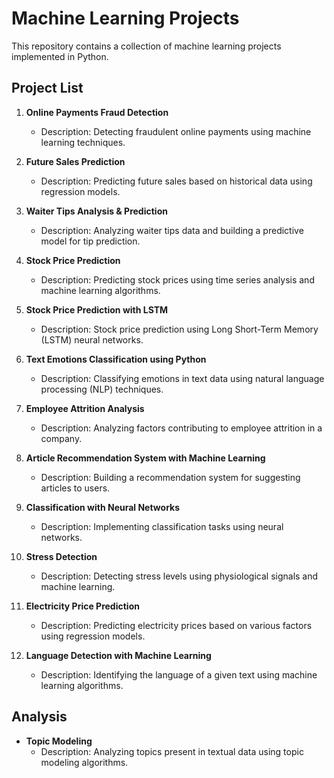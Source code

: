 # Machine Learning Projects

This repository contains a collection of machine learning projects implemented in Python.

## Project List

1. **Online Payments Fraud Detection**
   - Description: Detecting fraudulent online payments using machine learning techniques.
   
2. **Future Sales Prediction**
   - Description: Predicting future sales based on historical data using regression models.
   
3. **Waiter Tips Analysis & Prediction**
   - Description: Analyzing waiter tips data and building a predictive model for tip prediction.
   
4. **Stock Price Prediction**
   - Description: Predicting stock prices using time series analysis and machine learning algorithms.
   
5. **Stock Price Prediction with LSTM**
   - Description: Stock price prediction using Long Short-Term Memory (LSTM) neural networks.
   
6. **Text Emotions Classification using Python**
   - Description: Classifying emotions in text data using natural language processing (NLP) techniques.
   
7. **Employee Attrition Analysis**
   - Description: Analyzing factors contributing to employee attrition in a company.
   
8. **Article Recommendation System with Machine Learning**
   - Description: Building a recommendation system for suggesting articles to users.
   
9. **Classification with Neural Networks**
   - Description: Implementing classification tasks using neural networks.
   
10. **Stress Detection**
    - Description: Detecting stress levels using physiological signals and machine learning.

11. **Electricity Price Prediction**
    - Description: Predicting electricity prices based on various factors using regression models.
    
12. **Language Detection with Machine Learning**
    - Description: Identifying the language of a given text using machine learning algorithms.

## Analysis

- **Topic Modeling**
  - Description: Analyzing topics present in textual data using topic modeling algorithms.
